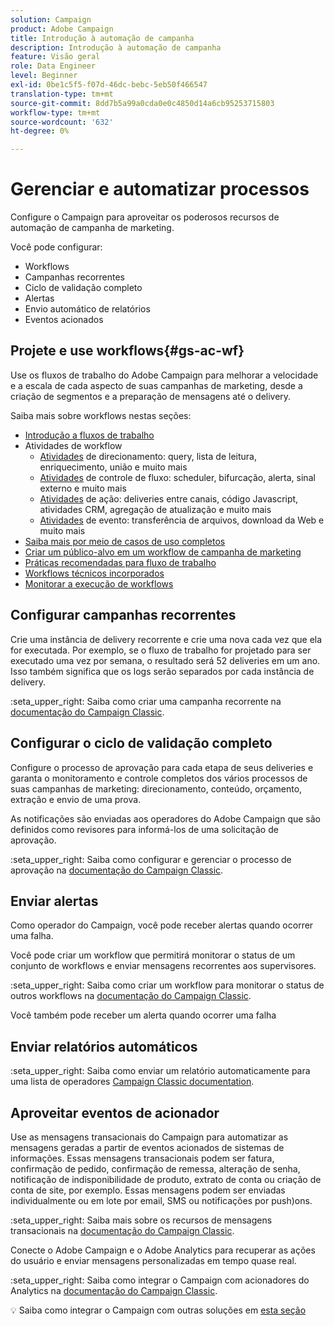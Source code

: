 ```yaml
---
solution: Campaign
product: Adobe Campaign
title: Introdução à automação de campanha
description: Introdução à automação de campanha
feature: Visão geral
role: Data Engineer
level: Beginner
exl-id: 0be1c5f5-f07d-46dc-bebc-5eb50f466547
translation-type: tm+mt
source-git-commit: 8dd7b5a99a0cda0e0c4850d14a6cb95253715803
workflow-type: tm+mt
source-wordcount: '632'
ht-degree: 0%

---
```


# Gerenciar e automatizar processos

Configure o Campaign para aproveitar os poderosos recursos de automação de campanha de marketing.

Você pode configurar:

* Workflows
* Campanhas recorrentes
* Ciclo de validação completo
* Alertas
* Envio automático de relatórios
* Eventos acionados

## Projete e use workflows{#gs-ac-wf}

Use os fluxos de trabalho do Adobe Campaign para melhorar a velocidade e a escala de cada aspecto de suas campanhas de marketing, desde a criação de segmentos e a preparação de mensagens até o delivery.

Saiba mais sobre workflows nestas seções:

* [Introdução a fluxos de trabalho](https://experienceleague.adobe.com/docs/campaign-classic/using/automating-with-workflows/introduction/about-workflows.html?lang=en#automating-with-workflows)
* Atividades de workflow
   * [Atividades](https://experienceleague.adobe.com/docs/campaign-classic/using/automating-with-workflows/targeting-activities/about-targeting-activities.html) de direcionamento: query, lista de leitura, enriquecimento, união e muito mais
   * [Atividades](https://experienceleague.adobe.com/docs/campaign-classic/using/automating-with-workflows/flow-control-activities/about-flow-control-activities.html) de controle de fluxo: scheduler, bifurcação, alerta, sinal externo e muito mais
   * [Atividades](https://experienceleague.adobe.com/docs/campaign-classic/using/automating-with-workflows/action-activities/about-action-activities.html) de ação: deliveries entre canais, código Javascript, atividades CRM, agregação de atualização e muito mais
   * [Atividades](https://experienceleague.adobe.com/docs/campaign-classic/using/automating-with-workflows/action-activities/about-action-activities.html) de evento: transferência de arquivos, download da Web e muito mais
* [Saiba mais por meio de casos de uso completos](https://experienceleague.adobe.com/docs/campaign-classic/using/automating-with-workflows/use-cases/about-workflow-use-cases.html)
* [Criar um público-alvo em um workflow de campanha de marketing](https://experienceleague.adobe.com/docs/campaign-classic/using/orchestrating-campaigns/orchestrate-campaigns/marketing-campaign-target.html?lang=en#building-the-main-target-in-a-workflow)
* [Práticas recomendadas para fluxo de trabalho](https://experienceleague.adobe.com/docs/campaign-classic/using/automating-with-workflows/introduction/workflow-best-practices.html)
* [Workflows técnicos incorporados](https://experienceleague.adobe.com/docs/campaign-classic/using/automating-with-workflows/advanced-management/about-technical-workflows.html)
* [Monitorar a execução de workflows](https://experienceleague.adobe.com/docs/campaign-classic/using/automating-with-workflows/monitoring-workflows/monitoring-workflow-execution.html)

## Configurar campanhas recorrentes

Crie uma instância de delivery recorrente e crie uma nova cada vez que ela for executada. Por exemplo, se o fluxo de trabalho for projetado para ser executado uma vez por semana, o resultado será 52 deliveries em um ano. Isso também significa que os logs serão separados por cada instância de delivery.

:seta_upper_right: Saiba como criar uma campanha recorrente na [documentação do Campaign Classic](https://experienceleague.adobe.com/docs/campaign-classic/using/orchestrating-campaigns/orchestrate-campaigns/setting-up-marketing-campaigns.html?lang=en#recurring-and-periodic-campaigns).

## Configurar o ciclo de validação completo

Configure o processo de aprovação para cada etapa de seus deliveries e garanta o monitoramento e controle completos dos vários processos de suas campanhas de marketing: direcionamento, conteúdo, orçamento, extração e envio de uma prova.

As notificações são enviadas aos operadores do Adobe Campaign que são definidos como revisores para informá-los de uma solicitação de aprovação.

:seta_upper_right: Saiba como configurar e gerenciar o processo de aprovação na [documentação do Campaign Classic](https://experienceleague.adobe.com/docs/campaign-classic/using/orchestrating-campaigns/orchestrate-campaigns/marketing-campaign-approval.html).


## Enviar alertas

Como operador do Campaign, você pode receber alertas quando ocorrer uma falha.

Você pode criar um workflow que permitirá monitorar o status de um conjunto de workflows e enviar mensagens recorrentes aos supervisores.

:seta_upper_right: Saiba como criar um workflow para monitorar o status de outros workflows na [documentação do Campaign Classic](https://experienceleague.adobe.com/docs/campaign-classic/using/automating-with-workflows/use-cases/monitoring/supervising-workflows.html?lang=en#step-1--creating-the-monitoring-workflow).

Você também pode receber um alerta quando ocorrer uma falha

## Enviar relatórios automáticos

:seta_upper_right: Saiba como enviar um relatório automaticamente para uma lista de operadores [Campaign Classic documentation](https://experienceleague.adobe.com/docs/campaign-classic/using/automating-with-workflows/use-cases/monitoring/sending-a-report-to-a-list.html?lang=en#step-1--creating-the-recipient-list).


## Aproveitar eventos de acionador

Use as mensagens transacionais do Campaign para automatizar as mensagens geradas a partir de eventos acionados de sistemas de informações. Essas mensagens transacionais podem ser fatura, confirmação de pedido, confirmação de remessa, alteração de senha, notificação de indisponibilidade de produto, extrato de conta ou criação de conta de site, por exemplo. Essas mensagens podem ser enviadas individualmente ou em lote por email, SMS ou notificações por push)ons.

:seta_upper_right: Saiba mais sobre os recursos de mensagens transacionais na [documentação do Campaign Classic](https://experienceleague.adobe.com/docs/campaign-classic/using/transactional-messaging/introduction/about-transactional-messaging.html?lang=en#transactional-messaging).


Conecte o Adobe Campaign e o Adobe Analytics para recuperar as ações do usuário e enviar mensagens personalizadas em tempo quase real.

:seta_upper_right: Saiba como integrar o Campaign com acionadores do Analytics na [documentação do Campaign Classic](https://experienceleague.adobe.com/docs/campaign-classic/using/integrating-with-adobe-experience-cloud/experience-triggers/about-triggers.html?lang=en#integrating-with-adobe-experience-cloud).

:bulb: Saiba como integrar o Campaign com outras soluções em [esta seção](../start/connect.md)
